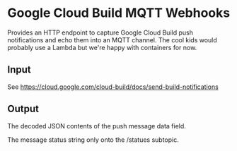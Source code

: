 # Google Cloud Build MQTT Webhooks

Provides an HTTP endpoint to capture Google Cloud Build push notifications and echo them into an MQTT channel.
The cool kids would probably use a Lambda but we're happy with containers for now.

## Input 

See https://cloud.google.com/cloud-build/docs/send-build-notifications


## Output

The decoded JSON contents of the push message data field.

The message status string only onto the /statues subtopic.
